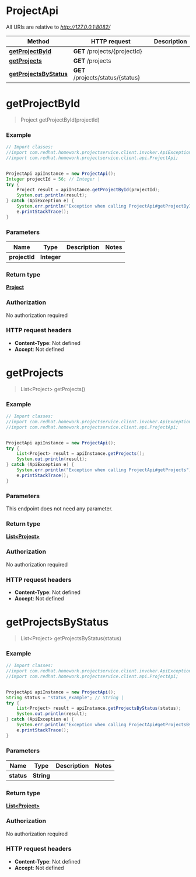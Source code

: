 # ProjectApi

All URIs are relative to *http://127.0.0.1:8082/*

Method | HTTP request | Description
------------- | ------------- | -------------
[**getProjectById**](ProjectApi.md#getProjectById) | **GET** /projects/{projectId} | 
[**getProjects**](ProjectApi.md#getProjects) | **GET** /projects | 
[**getProjectsByStatus**](ProjectApi.md#getProjectsByStatus) | **GET** /projects/status/{status} | 


<a name="getProjectById"></a>
# **getProjectById**
> Project getProjectById(projectId)



### Example
```java
// Import classes:
//import com.redhat.homework.projectservice.client.invoker.ApiException;
//import com.redhat.homework.projectservice.client.api.ProjectApi;


ProjectApi apiInstance = new ProjectApi();
Integer projectId = 56; // Integer | 
try {
    Project result = apiInstance.getProjectById(projectId);
    System.out.println(result);
} catch (ApiException e) {
    System.err.println("Exception when calling ProjectApi#getProjectById");
    e.printStackTrace();
}
```

### Parameters

Name | Type | Description  | Notes
------------- | ------------- | ------------- | -------------
 **projectId** | **Integer**|  |

### Return type

[**Project**](Project.md)

### Authorization

No authorization required

### HTTP request headers

 - **Content-Type**: Not defined
 - **Accept**: Not defined

<a name="getProjects"></a>
# **getProjects**
> List&lt;Project&gt; getProjects()



### Example
```java
// Import classes:
//import com.redhat.homework.projectservice.client.invoker.ApiException;
//import com.redhat.homework.projectservice.client.api.ProjectApi;


ProjectApi apiInstance = new ProjectApi();
try {
    List<Project> result = apiInstance.getProjects();
    System.out.println(result);
} catch (ApiException e) {
    System.err.println("Exception when calling ProjectApi#getProjects");
    e.printStackTrace();
}
```

### Parameters
This endpoint does not need any parameter.

### Return type

[**List&lt;Project&gt;**](Project.md)

### Authorization

No authorization required

### HTTP request headers

 - **Content-Type**: Not defined
 - **Accept**: Not defined

<a name="getProjectsByStatus"></a>
# **getProjectsByStatus**
> List&lt;Project&gt; getProjectsByStatus(status)



### Example
```java
// Import classes:
//import com.redhat.homework.projectservice.client.invoker.ApiException;
//import com.redhat.homework.projectservice.client.api.ProjectApi;


ProjectApi apiInstance = new ProjectApi();
String status = "status_example"; // String | 
try {
    List<Project> result = apiInstance.getProjectsByStatus(status);
    System.out.println(result);
} catch (ApiException e) {
    System.err.println("Exception when calling ProjectApi#getProjectsByStatus");
    e.printStackTrace();
}
```

### Parameters

Name | Type | Description  | Notes
------------- | ------------- | ------------- | -------------
 **status** | **String**|  |

### Return type

[**List&lt;Project&gt;**](Project.md)

### Authorization

No authorization required

### HTTP request headers

 - **Content-Type**: Not defined
 - **Accept**: Not defined

